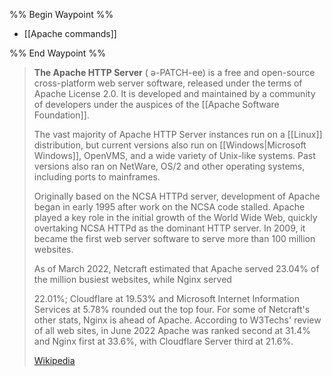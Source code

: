%% Begin Waypoint %%
- [[Apache commands]]

%% End Waypoint %%

> **The Apache HTTP Server** ( ə-PATCH-ee) is a free and open-source cross-platform web server software, released under the terms of Apache License 2.0. It is developed and maintained by a community of developers under the auspices of the [[Apache Software Foundation]].
>
> The vast majority of Apache HTTP Server instances run on a [[Linux]] distribution, but current versions also run on [[Windows|Microsoft Windows]], OpenVMS, and a wide variety of Unix-like systems. Past versions also ran on NetWare, OS/2 and other operating systems, including ports to mainframes.
>
> Originally based on the NCSA HTTPd server, development of Apache began in early 1995 after work on the NCSA code stalled. Apache played a key role in the initial growth of the World Wide Web, quickly overtaking NCSA HTTPd as the dominant HTTP server. In 2009, it became the first web server software to serve more than 100 million websites.
>
> As of March 2022, Netcraft estimated that Apache served 23.04% of the million busiest websites, while Nginx served 
>
> 22.01%; Cloudflare at 19.53% and Microsoft Internet Information Services at 5.78% rounded out the top four. For some of Netcraft's other stats, Nginx is ahead of Apache. According to W3Techs' review of all web sites, in June 2022 Apache was ranked second at 31.4% and Nginx first at 33.6%, with Cloudflare Server third at 21.6%.
>
> [Wikipedia](https://en.wikipedia.org/wiki/Apache%20HTTP%20Server)
